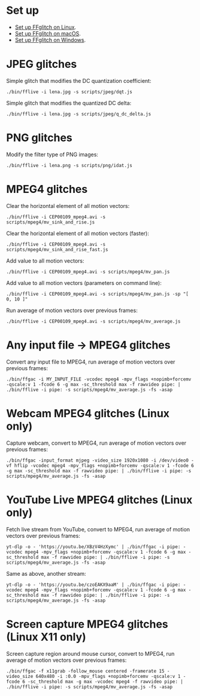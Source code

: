 Set up
======

- [Set up FFglitch on Linux](readme_linux.md).
- [Set up FFglitch on macOS](readme_macos.md).
- [Set up FFglitch on Windows](readme_windows.md).

JPEG glitches
=============

Simple glitch that modifies the DC quantization coefficient:
```
./bin/fflive -i lena.jpg -s scripts/jpeg/dqt.js
```

Simple glitch that modifies the quantized DC delta:
```
./bin/fflive -i lena.jpg -s scripts/jpeg/q_dc_delta.js
```

PNG glitches
============

Modify the filter type of PNG images:
```
./bin/fflive -i lena.png -s scripts/png/idat.js
```

MPEG4 glitches
==============

Clear the horizontal element of all motion vectors:
```
./bin/fflive -i CEP00109_mpeg4.avi -s scripts/mpeg4/mv_sink_and_rise.js
```

Clear the horizontal element of all motion vectors (faster):
```
./bin/fflive -i CEP00109_mpeg4.avi -s scripts/mpeg4/mv_sink_and_rise_fast.js
```

Add value to all motion vectors:
```
./bin/fflive -i CEP00109_mpeg4.avi -s scripts/mpeg4/mv_pan.js
```

Add value to all motion vectors (parameters on command line):
```
./bin/fflive -i CEP00109_mpeg4.avi -s scripts/mpeg4/mv_pan.js -sp "[ 0, 10 ]"
```

Run average of motion vectors over previous frames:
```
./bin/fflive -i CEP00109_mpeg4.avi -s scripts/mpeg4/mv_average.js
```

Any input file -> MPEG4 glitches
================================

Convert any input file to MPEG4, run average of motion vectors over previous frames:
```
./bin/ffgac -i MY_INPUT_FILE -vcodec mpeg4 -mpv_flags +nopimb+forcemv -qscale:v 1 -fcode 6 -g max -sc_threshold max -f rawvideo pipe: | ./bin/fflive -i pipe: -s scripts/mpeg4/mv_average.js -fs -asap
```

Webcam MPEG4 glitches (Linux only)
==================================

Capture webcam, convert to MPEG4, run average of motion vectors over previous frames:
```
./bin/ffgac -input_format mjpeg -video_size 1920x1080 -i /dev/video0 -vf hflip -vcodec mpeg4 -mpv_flags +nopimb+forcemv -qscale:v 1 -fcode 6 -g max -sc_threshold max -f rawvideo pipe: | ./bin/fflive -i pipe: -s scripts/mpeg4/mv_average.js -fs -asap
```

YouTube Live MPEG4 glitches (Linux only)
========================================

Fetch live stream from YouTube, convert to MPEG4, run average of motion vectors over previous frames:
```
yt-dlp -o - 'https://youtu.be/XBzV4HzXymc' | ./bin/ffgac -i pipe: -vcodec mpeg4 -mpv_flags +nopimb+forcemv -qscale:v 1 -fcode 6 -g max -sc_threshold max -f rawvideo pipe: | ./bin/fflive -i pipe: -s scripts/mpeg4/mv_average.js -fs -asap
```

Same as above, another stream:
```
yt-dlp -o - 'https://youtu.be/czoEAKX9aaM' | ./bin/ffgac -i pipe: -vcodec mpeg4 -mpv_flags +nopimb+forcemv -qscale:v 1 -fcode 6 -g max -sc_threshold max -f rawvideo pipe: | ./bin/fflive -i pipe: -s scripts/mpeg4/mv_average.js -fs -asap
```

Screen capture MPEG4 glitches (Linux X11 only)
==============================================

Screen capture region around mouse cursor, convert to MPEG4, run average of motion vectors over previous frames:
```
./bin/ffgac -f x11grab -follow_mouse centered -framerate 15 -video_size 640x480 -i :0.0 -mpv_flags +nopimb+forcemv -qscale:v 1 -fcode 6 -sc_threshold max -g max -vcodec mpeg4 -f rawvideo pipe: | ./bin/fflive -i pipe: -s scripts/mpeg4/mv_average.js -fs -asap
```
